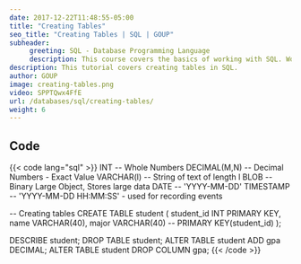 ```yaml
---
date: 2017-12-22T11:48:55-05:00
title: "Creating Tables"
seo_title: "Creating Tables | SQL | GOUP"
subheader:
     greeting: SQL - Database Programming Language
     description: This course covers the basics of working with SQL. Work your way through the videos/articles and I'll teach you everything you need to know to interact with database management systems and create powerful relational databases!
description: This tutorial covers creating tables in SQL.
author: GOUP
image: creating-tables.png
video: SPPTQwx4FfE
url: /databases/sql/creating-tables/
weight: 6
---
```


## Code

{{< code lang="sql" >}}
INT                           -- Whole Numbers
DECIMAL(M,N)                  -- Decimal Numbers - Exact Value
VARCHAR(l)                    -- String of text of length l
BLOB                          -- Binary Large Object, Stores large data
DATE                          -- 'YYYY-MM-DD'
TIMESTAMP                     -- 'YYYY-MM-DD HH:MM:SS' - used for recording events

-- Creating tables
CREATE TABLE student (
  student_id INT PRIMARY KEY,
  name VARCHAR(40),
  major VARCHAR(40)
  -- PRIMARY KEY(student_id)
);

DESCRIBE student;
DROP TABLE student;
ALTER TABLE student ADD gpa DECIMAL;
ALTER TABLE student DROP COLUMN gpa;
{{< /code >}}

